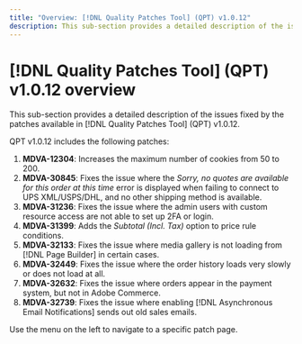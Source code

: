 ```yaml
---
title: "Overview: [!DNL Quality Patches Tool] (QPT) v1.0.12"
description: This sub-section provides a detailed description of the issues fixed by the patches available in [!DNL Quality Patches Tool] (QPT) v1.0.12.
---
```

# [!DNL Quality Patches Tool] (QPT) v1.0.12 overview

This sub-section provides a detailed description of the issues fixed by the patches available in [!DNL Quality Patches Tool] (QPT) v1.0.12.

QPT v1.0.12 includes the following patches:

1. **MDVA-12304**: Increases the maximum number of cookies from 50 to 200.
1. **MDVA-30845**: Fixes the issue where the *Sorry, no quotes are available for this order at this time* error is displayed when failing to connect to UPS XML/USPS/DHL, and no other shipping method is available.
1. **MDVA-31236**: Fixes the issue where the admin users with custom resource access are not able to set up 2FA or login.
1. **MDVA-31399**: Adds the *Subtotal (Incl. Tax)* option to price rule conditions.
1. **MDVA-32133**: Fixes the issue where media gallery is not loading from [!DNL Page Builder] in certain cases.
1. **MDVA-32449**: Fixes the issue where the order history loads very slowly or does not load at all.
1. **MDVA-32632**: Fixes the issue where orders appear in the payment system, but not in Adobe Commerce.
1. **MDVA-32739**: Fixes the issue where enabling [!DNL Asynchronous Email Notifications] sends out old sales emails.

Use the menu on the left to navigate to a specific patch page.
